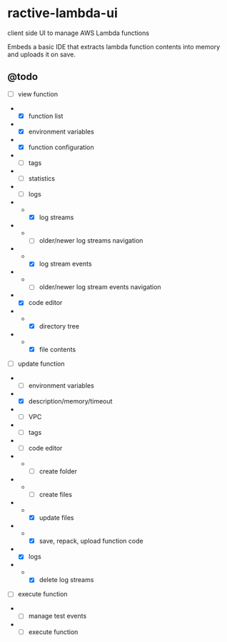 # ractive-lambda-ui

client side UI to manage AWS Lambda functions  

Embeds a basic IDE that extracts lambda function contents into memory and uploads it on save.

## @todo
- [ ] view function
-  - [x] function list
-  - [x] environment variables
-  - [x] function configuration
-  - [ ] tags
-  - [ ] statistics
-  - [ ] logs
-  -  - [x] log streams
-  -  - [ ] older/newer log streams navigation
-  -  - [x] log stream events
-  -  - [ ] older/newer log stream events navigation
-  - [x] code editor
-  -  - [x] directory tree
-  -  - [x] file contents

- [ ] update function
-  - [ ] environment variables
-  - [x] description/memory/timeout
-  - [ ] VPC
-  - [ ] tags
-  - [ ] code editor
-  -  - [ ] create folder
-  -  - [ ] create files
-  -  - [x] update files
-  -  - [x] save, repack, upload function code
-  - [x] logs
-  -  - [x] delete log streams

- [ ] execute function
-  - [ ] manage test events
-  - [ ] execute function
